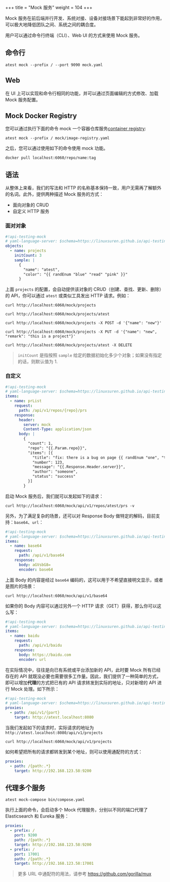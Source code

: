 +++
title = "Mock 服务"
weight = 104
+++

Mock 服务在前后端并行开发、系统对接、设备对接场景下能起到非常好的作用，可以极大地降低团队之间、系统之间的耦合度。

用户可以通过命令行终端（CLI）、Web UI 的方式来使用 Mock 服务。

## 命令行

```shell
atest mock --prefix / --port 9090 mock.yaml
```

## Web

在 UI 上可以实现和命令行相同的功能，并可以通过页面编辑的方式修改、加载 Mock 服务配置。

## Mock Docker Registry

您可以通过执行下面的命令 mock 一个容器仓库服务[container registry](https://distribution.github.io/distribution/):

```shell
atest mock --prefix / mock/image-registry.yaml
```

之后，您可以通过使用如下的命令使用 mock 功能。

```shell
docker pull localhost:6060/repo/name:tag
```

## 语法

从整体上来看，我们的写法和 HTTP 的名称基本保持一致，用户无需再了解额外的名词。此外，提供两种描述 Mock 服务的方式：

* 面向对象的 CRUD
* 自定义 HTTP 服务

### 面对对象

```yaml
#!api-testing-mock
# yaml-language-server: $schema=https://linuxsuren.github.io/api-testing/api-testing-mock-schema.json
objects:
  - name: projects
    initCount: 3
    sample: |
      {
        "name": "atest",
        "color": "{{ randEnum "blue" "read" "pink" }}"
      }
```

上面 `projects` 的配置，会自动提供该对象的 CRUD（创建、查找、更新、删除）的 API，你可以通过 `atest` 或类似工具发出 HTTP 请求。例如：

```shell
curl http://localhost:6060/mock/projects

curl http://localhost:6060/mock/projects/atest

curl http://localhost:6060/mock/projects -X POST -d '{"name": "new"}'

curl http://localhost:6060/mock/projects -X PUT -d '{"name": "new", "remark": "this is a project"}'

curl http://localhost:6060/mock/projects/atest -X DELETE
```

> `initCount` 是指按照 `sample` 给定的数据初始化多少个对象；如果没有指定的话，则默认值为 1.

### 自定义

```yaml
#!api-testing-mock
# yaml-language-server: $schema=https://linuxsuren.github.io/api-testing/api-testing-mock-schema.json
items:
  - name: prList
    request:
      path: /api/v1/repos/{repo}/prs
    response:
      header:
        server: mock
        Content-Type: application/json
      body: |
        {
          "count": 1,
          "repo": "{{.Param.repo}}",
          "items": [{
            "title": "fix: there is a bug on page {{ randEnum "one", "two" }}",
            "number": 123,
            "message": "{{.Response.Header.server}}",
            "author": "someone",
            "status": "success"
          }]
        }
```

启动 Mock 服务后，我们就可以发起如下的请求：

```shell
curl http://localhost:6060/mock/api/v1/repos/atest/prs -v
```

另外，为了满足复杂的场景，还可以对 Response Body 做特定的解码，目前支持：`base64`、`url`：

```yaml
#!api-testing-mock
# yaml-language-server: $schema=https://linuxsuren.github.io/api-testing/api-testing-mock-schema.json
items:
  - name: base64
    request:
      path: /api/v1/base64
    response:
      body: aGVsbG8=
      encoder: base64
```

上面 Body 的内容是经过 `base64` 编码的，这可以用于不希望直接明文显示，或者是图片的场景：

```shell
curl http://localhost:6060/mock/api/v1/base64
```

如果你的 Body 内容可以通过另外一个 HTTP 请求（GET）获得，那么你可以这么写：

```yaml
#!api-testing-mock
# yaml-language-server: $schema=https://linuxsuren.github.io/api-testing/api-testing-mock-schema.json
items:
  - name: baidu
    request:
      path: /api/v1/baidu
    response:
      body: https://baidu.com
      encoder: url
```

在实际情况中，往往是向已有系统或平台添加新的 API，此时要 Mock 所有已经存在的 API 就既没必要也需要很多工作量。因此，我们提供了一种简单的方式，即可以增加**代理**的方式把已有的 API 请求转发到实际的地址，只对新增的 API 进行 Mock 处理。如下所示：

```yaml
#!api-testing-mock
# yaml-language-server: $schema=https://linuxsuren.github.io/api-testing/api-testing-mock-schema.json
proxies:
  - path: /api/v1/{part}
    target: http://atest.localhost:8080
```

当我们发起如下的请求时，实际请求的地址为 `http://atest.localhost:8080/api/v1/projects`

```shell
curl http://localhost:6060/mock/api/v1/projects
```

如何希望把所有的请求都转发到某个地址，则可以使用通配符的方式：

```yaml
proxies:
  - path: /{path:.*}
    target: http://192.168.123.58:9200
```

## 代理多个服务

```shell
atest mock-compose bin/compose.yaml
```

执行上面的命令，会启动多个 Mock 代理服务，分别以不同的端口代理了 Elasticsearch 和 Eureka 服务：

```yaml
proxies:
  - prefix: /
    port: 9200
    path: /{path:.*}
    target: http://192.168.123.58:9200
  - prefix: /
    port: 17001
    path: /{path:.*}
    target: http://192.168.123.58:17001
```

> 更多 URL 中通配符的用法，请参考 https://github.com/gorilla/mux
